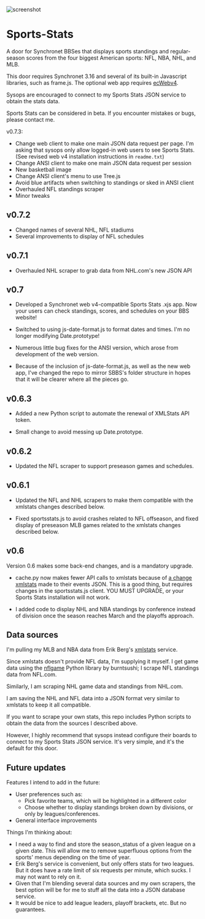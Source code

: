 ![screenshot](http://www.breakintochat.com/files/misc/sports-stats-animation.gif)

Sports-Stats
============

A door for Synchronet BBSes that displays sports standings and regular-season scores from the four biggest American sports: NFL, NBA, NHL, and MLB.

This door requires Synchronet 3.16 and several of its built-in Javascript libraries, such as frame.js. The optional web app requires [ecWebv4](https://github.com/echicken/synchronet-web-v4).

Sysops are encouraged to connect to my Sports Stats JSON service to obtain the stats data.

Sports Stats can be considered in beta. If you encounter mistakes or bugs, please contact me.


v0.7.3:
* Change web client to make one main JSON data request per page.
  I'm asking that sysops only allow logged-in web users to see Sports Stats.
  (See revised web v4 installation instructions in `readme.txt`)
* Change ANSI client to make one main JSON data request per session
* New basketball image
* Change ANSI client's menu to use Tree.js
* Avoid blue artifacts when switching to standings or sked in ANSI client 
* Overhauled NFL standings scraper
* Minor tweaks

v0.7.2
---------------

* Changed names of several NHL, NFL stadiums
* Several improvements to display of NFL schedules

v0.7.1
---------------

* Overhauled NHL scraper to grab data from NHL.com's new JSON API

v0.7
---------------

* Developed a Synchronet web v4-compatible Sports Stats .xjs app. Now your users can check standings, scores, and schedules on your BBS website!

* Switched to using js-date-format.js to format dates and times. I'm no longer modifying Date.prototype!

* Numerous little bug fixes for the ANSI version, which arose from development of the web version.

* Because of the inclusion of js-date-format.js, as well as the new web app, I've changed the repo to mirror SBBS's folder structure in hopes that it will be clearer where all the pieces go.

v0.6.3
---------------

* Added a new Python script to automate the renewal of XMLStats API token.

* Small change to avoid messing up Date.prototype.

v0.6.2
---------------

* Updated the NFL scraper to support preseason games and schedules.

v0.6.1
---------------

* Updated the NFL and NHL scrapers to make them compatible with the xmlstats changes described below.

* Fixed sportsstats.js to avoid crashes related to NFL offseason, and fixed display of preseason MLB games related to the xmlstats changes described below.

v0.6
---------------

Version 0.6 makes some back-end changes, and is a mandatory upgrade.

* cache.py now makes fewer API calls to xmlstats because of [a change xmlstats](https://erikberg.com/api/issues/158) made to their events JSON. This is a good thing, but requires changes in the sportsstats.js client. YOU MUST UPGRADE, or your Sports Stats installation will not work.

* I added code to display NHL and NBA standings by conference instead of division once the season reaches March and the playoffs approach.


Data sources
---------------

I'm pulling my MLB and NBA data from Erik Berg's [xmlstats](https://erikberg.com/api) service. 

Since xmlstats doesn't provide NFL data, I'm supplying it myself. I get game data using the [nflgame](https://github.com/BurntSushi/nflgame/) Python library by burntsushi; I scrape NFL standings data from NFL.com. 

Similarly, I am scraping NHL game data and standings from NHL.com.

I am saving the NHL and NFL data into a JSON format very similar to xmlstats to keep it all compatible.

If you want to scrape your own stats, this repo includes Python scripts to obtain the data from the sources I described above.

However, I highly recommend that sysops instead configure their boards to connect to my Sports Stats JSON service. It's very simple, and it's the default for this door.


Future updates
---------------

Features I intend to add in the future:

* User preferences such as:
  * Pick favorite teams, which will be highlighted in a different color
  * Choose whether to display standings broken down by divisions, or only by leagues/conferences.
* General interface improvements

Things I'm thinking about:

* I need a way to find and store the season_status of a given league on a given date. This will allow me to remove superfluous options from the sports' menus depending on the time of year.
* Erik Berg's service is convenient, but only offers stats for two leagues. But it does have a rate limit of six requests per minute, which sucks. I may not want to rely on it.
* Given that I'm blending several data sources and my own scrapers, the best option will be for me to stuff all the data into a JSON database service.
* It would be nice to add league leaders, playoff brackets, etc. But no guarantees. 